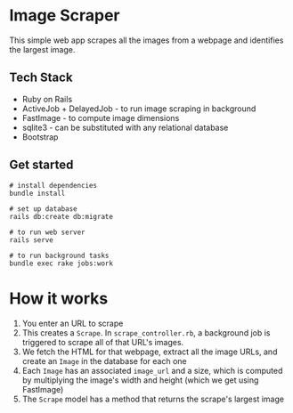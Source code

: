 # Image Scraper

This simple web app scrapes all the images from a webpage and identifies the largest image.

## Tech Stack

- Ruby on Rails
- ActiveJob + DelayedJob - to run image scraping in background
- FastImage - to compute image dimensions
- sqlite3 - can be substituted with any relational database
- Bootstrap

## Get started

```
# install dependencies
bundle install

# set up database
rails db:create db:migrate

# to run web server
rails serve

# to run background tasks
bundle exec rake jobs:work
```

# How it works

1. You enter an URL to scrape
2. This creates a `Scrape`. In `scrape_controller.rb`, a background job is triggered to scrape all of that URL's images.
3. We fetch the HTML for that webpage, extract all the image URLs, and create an `Image` in the database for each one
4. Each `Image` has an associated `image_url` and a size, which is computed by multiplying the image's width and height (which we get using FastImage)
5. The `Scrape` model has a method that returns the scrape's largest image

